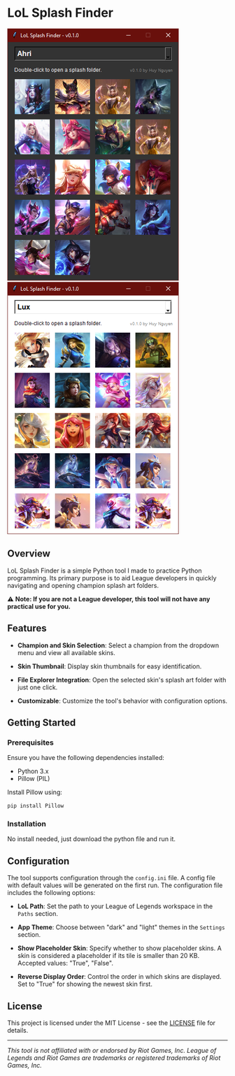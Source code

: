 # LoL Splash Finder

![Alt text](lol-splash-finder-screenshot-1.png)![Alt text](lol-splash-finder-screenshot-2.png)

## Overview

LoL Splash Finder is a simple Python tool I made to practice Python programming. Its primary purpose is to aid League developers in quickly navigating and opening champion splash art folders.

⚠️ **Note: If you are not a League  developer, this tool will not have any practical use for you.**

## Features

- **Champion and Skin Selection**: Select a champion from the dropdown menu and view all available skins.

- **Skin Thumbnail**: Display skin thumbnails for easy identification.

- **File Explorer Integration**: Open the selected skin's splash art folder with just one click.

- **Customizable**: Customize the tool's behavior with configuration options.

## Getting Started

### Prerequisites

Ensure you have the following dependencies installed:

- Python 3.x
- Pillow (PIL)

Install Pillow using:

```bash
pip install Pillow
```

### Installation

No install needed, just download the python file and run it.

## Configuration

The tool supports configuration through the `config.ini` file. A config file with default values will be generated on the first run. The configuration file includes the following options:

- **LoL Path**: Set the path to your League of Legends workspace in the `Paths` section.

- **App Theme**: Choose between "dark" and "light" themes in the `Settings` section.

- **Show Placeholder Skin**: Specify whether to show placeholder skins. A skin is considered a placeholder if its tile is smaller than 20 KB. Accepted values: "True", "False".

- **Reverse Display Order**: Control the order in which skins are displayed. Set to "True" for showing the newest skin first.

## License

This project is licensed under the MIT License - see the [LICENSE](LICENSE) file for details.

---

*This tool is not affiliated with or endorsed by Riot Games, Inc. League of Legends and Riot Games are trademarks or registered trademarks of Riot Games, Inc.*
